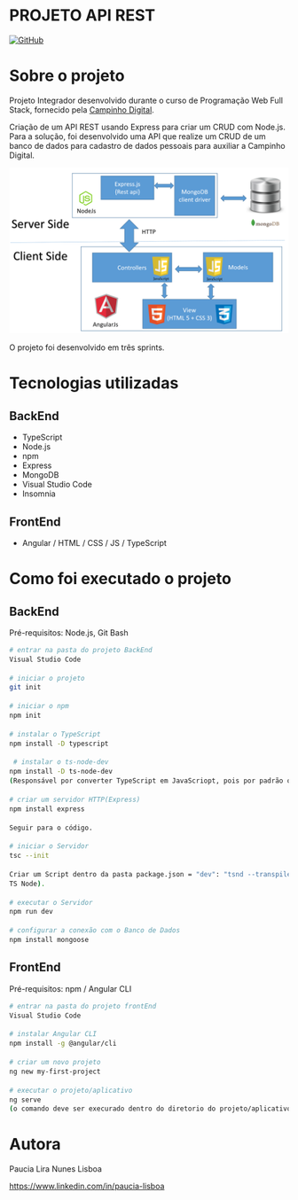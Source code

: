 # PROJETO API REST

[![GitHub](https://img.shields.io/github/license/paucinha/projeto-api)](https://github.com/Paucinha/projeto-api/blob/master/LICENSE)

# Sobre o projeto

Projeto Integrador desenvolvido durante o curso de Programação Web Full Stack, fornecido pela [Campinho Digital](https://www.campinhodigital.org/).

Criação de um  API REST usando Express para criar um CRUD com Node.js. Para a solução, foi desenvolvido uma API que realize um CRUD de um banco de dados para cadastro de dados pessoais para auxiliar a Campinho Digital.

![API](https://github.com/Paucinha/assets/blob/master/globalArchitecture.png?raw=true)

O projeto foi desenvolvido em três sprints.

# Tecnologias utilizadas

## BackEnd
- TypeScript
- Node.js
- npm
- Express
- MongoDB
- Visual Studio Code
- Insomnia

## FrontEnd
- Angular / HTML / CSS / JS / TypeScript

# Como foi executado o projeto

## BackEnd
Pré-requisitos: Node.js, Git Bash

```bash
# entrar na pasta do projeto BackEnd
Visual Studio Code

# iniciar o projeto
git init

# iniciar o npm
npm init

# instalar o TypeScript
npm install -D typescript

 # instalar o ts-node-dev
npm install -D ts-node-dev
(Responsável por converter TypeScript em JavaScriopt, pois por padrão o Node.js só entende JavaScript).

# criar um servidor HTTP(Express)
npm install express

Seguir para o código.

# iniciar o Servidor
tsc --init

Criar um Script dentro da pasta package.json = "dev": "tsnd --transpile-only --respawn --ignore-watch node_modules src/server.ts", (esse comando esta na documentação 
TS Node).

# executar o Servidor
npm run dev

# configurar a conexão com o Banco de Dados
npm install mongoose
```

## FrontEnd
Pré-requisitos: npm / Angular CLI

```bash
# entrar na pasta do projeto frontEnd
Visual Studio Code

# instalar Angular CLI
npm install -g @angular/cli

# criar um novo projeto
ng new my-first-project

# executar o projeto/aplicativo
ng serve
(o comando deve ser execurado dentro do diretorio do projeto/aplicativo)
```

# Autora

Paucia Lira Nunes Lisboa

https://www.linkedin.com/in/paucia-lisboa
